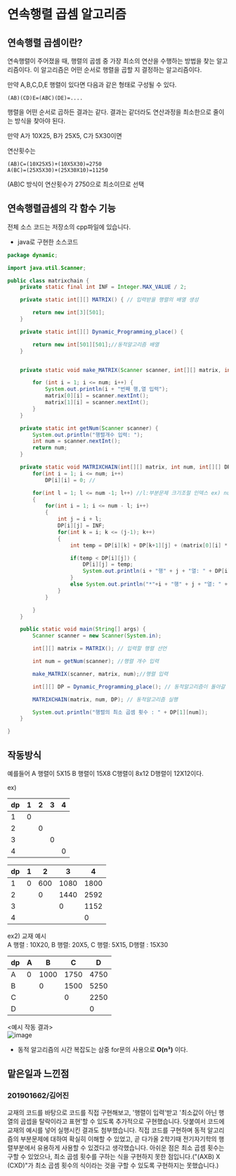 # 연속행렬 곱셈 알고리즘

## 연속행렬 곱셈이란?
연속행렬이 주어졌을 때, 행렬의 곱셈 중 가장 최소의 연산을 수행하는 방법을 찾는 알고리즘이다. 이 알고리즘은 어떤 순서로 행렬을 곱할 지 결정하는 알고리즘이다.


만약 A,B,C,D,E 행렬이 있다면 다음과 같은 형태로 구성될 수 있다.

```
(AB)(CD)E=(ABC)(DE)=....
```

행렬을 어떤 순서로 곱하든 결과는 같다. 결과는 같더라도 연산과정을 최소한으로 줄이는 방식을 찾아야 된다.


만약 A가 10X25, B가 25X5, C가 5X30이면 

연산횟수는 
``` 
(AB)C=(10X25X5)+(10X5X30)=2750
A(BC)=(25X5X30)+(25X30X10)=11250
```
(AB)C 방식이 연산횟수가 2750으로 최소이므로 선택




## 연속행렬곱셈의 각 함수 기능
전체 소스 코드는 저장소의 cpp파일에 있습니다.  
 + java로 구현한 소스코드
``` java
package dynamic;

import java.util.Scanner;

public class matrixchain {
    private static final int INF = Integer.MAX_VALUE / 2;

    private static int[][] MATRIX() { // 입력받을 행렬의 배열 생성

        return new int[3][501];
    }

    private static int[][] Dynamic_Programming_place() {

        return new int[501][501];//동적알고리즘 배열
    }


    private static void make_MATRIX(Scanner scanner, int[][] matrix, int num) { // 배열 입력

        for (int i = 1; i <= num; i++) {
            System.out.println(i + "번째 행,열 입력");
            matrix[0][i] = scanner.nextInt();
            matrix[1][i] = scanner.nextInt();
        }
    }

    private static int getNum(Scanner scanner) {
        System.out.println("행렬개수 입력: ");
        int num = scanner.nextInt();
        return num;
    }

    private static void MATRIXCHAIN(int[][] matrix, int num, int[][] DP) {
        for(int i = 1; i <= num; i++)
            DP[i][i] = 0; //

        for(int l = 1; l <= num -1; l++) //l:부분문제 크기조절 인덱스 ex) num이 4면, l은 3->2->1까지
        {
            for(int i = 1; i <= num - l; i++)
            {
                int j = i + l;
                DP[i][j] = INF;
                for(int k = i; k <= (j-1); k++)
                {
                    int temp = DP[i][k] + DP[k+1][j] + (matrix[0][i] * matrix[1][k] * matrix[1][j]);

                    if(temp < DP[i][j]) {
                        DP[i][j] = temp;
                        System.out.println(i + "행" + j + "열: " + DP[i][j]);
                    }
                    else System.out.println("*"+i + "행" + j + "열: " + temp + "은 탈락*");
                }
            }

        }
    }

    public static void main(String[] args) {
        Scanner scanner = new Scanner(System.in);

        int[][] matrix = MATRIX(); // 입력할 행렬 선언

        int num = getNum(scanner); //행렬 개수 입력

        make_MATRIX(scanner, matrix, num);//행렬 입력

        int[][] DP = Dynamic_Programming_place(); // 동적알고리즘이 돌아갈 공간의 행렬 선언

        MATRIXCHAIN(matrix, num, DP); // 동적알고리즘 실행

        System.out.println("행렬의 최소 곱셈 횟수 : " + DP[1][num]);
    }

}
```



## 작동방식
예를들어 A 행렬이 5X15 B 행렬이 15X8 C행렬이 8x12 D행렬이 12X12이다.







ex)


dp|1|2|3|4|
---|---|---|---|---|
1|0||||
2||0|||
3|||0||
4||||0|

dp|1|2|3|4|
---|---|---|---|---|
1|0|600|1080|1800|
2||0|1440|2592|
3|||0|1152|
4||||0|


ex2) 교재 예시  
A 행렬 : 10X20, B 행렬: 20X5, C 행렬: 5X15, D행렬 : 15X30

dp |A   |B   |C   |D   |
---|----|----|----|----|
A  |0   |1000|1750|4750|
B  |    |0   |1500|5250|
C  |    |    |0   |2250|
D  |    |    |    |0   |   

<예시 작동 결과>  
![image](https://user-images.githubusercontent.com/101345032/162639704-7c6134f2-3622-4fc9-95fc-c35978536d91.PNG)


+ 동적 알고리즘의 시간 복잡도는 삼중 for문의 사용으로 __O(n³)__ 이다.


## 맡은일과 느낀점

### 201901662/김어진

교재의 코드를 바탕으로 코드를 직접 구현해보고, '행렬이 입력'받고 '최소값이 아닌 행열의 곱셉을 탈락이라고 표현'할 수 있도록 추가적으로 구현했습니다. 덧붙여서 코드에 교재의 예시를 넣어 실행시킨 결과도 첨부했습니다. 직접 코드를 구현하며 동적 알고리즘의 부분문제에 대하여 확실히 이해할 수 있었고, 곧 다가올 2학기때 전기자기학의 행렬부분에서 유용하게 사용할 수 있겠다고 생각했습니다. 아쉬운 점은 최소 곱셈 횟수는 구할 수 있었으나, 최소 곱셈 횟수를 구하는 식을 구현하지 못한 점입니다.("(AXB) X (CXD)"가 최소 곱셈 횟수의 식이라는 것을 구할 수 있도록 구현하지는 못했습니다.)
